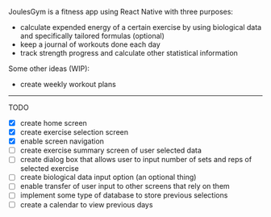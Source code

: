JoulesGym is a fitness app using React Native with three purposes:
- calculate expended energy of a certain exercise by using biological data and specifically tailored formulas (optional)
- keep a journal of workouts done each day
- track strength progress and calculate other statistical information

Some other ideas (WIP):
- create weekly workout plans

------------------------------------------------------------------------------------------------------------------------
TODO
- [x] create home screen
- [x] create exercise selection screen
- [x] enable screen navigation
- [ ] create exercise summary screen of user selected data
- [ ] create dialog box that allows user to input number of sets and reps of selected exercise
- [ ] create biological data input option (an optional thing)
- [ ] enable transfer of user input to other screens that rely on them
- [ ] implement some type of database to store previous selections
- [ ] create a calendar to view previous days
